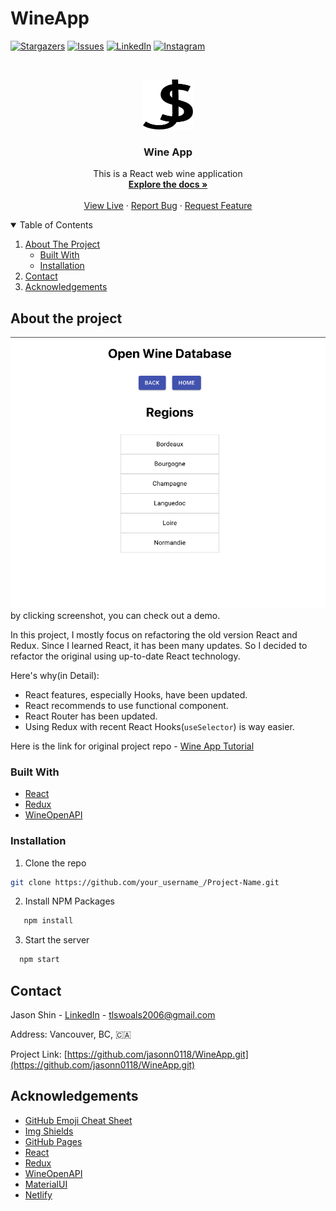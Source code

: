 # WineApp

[![Stargazers][stars-shield]][stars-url]
[![Issues][issues-shield]][issues-url]
[![LinkedIn][linkedin-shield]][linkedin-url]
[![Instagram][instagram-shield]][instagram-url]

<!-- PROJECT LOGO -->
<br />
<p align="center">
  <a href="https://github.com/jasonn0118/WineApp">
    <img src="public/Jason_logo.svg" alt="Logo" width="80" height="80">
  </a>

  <h3 align="center">Wine App</h3>

  <p align="center">
    This is a React web wine application
    <br />
    <a href="https://github.com/jasonn0118/WineApp"><strong>Explore the docs »</strong></a>
    <br />
    <br />
    <a href="https://distracted-lichterman-ed1426.netlify.app">View Live</a>
    ·
    <a href="https://github.com/jasonn0118/WineApp/issues">Report Bug</a>
    ·
    <a href="https://github.com/jasonn0118/WineApp/issues">Request Feature</a>
  </p>
</p>

<!-- TABLE OF CONTENTS -->
<details open="open">
  <summary>Table of Contents</summary>
  <ol>
    <li>
      <a href="#about-the-project">About The Project</a>
      <ul>
        <li><a href="#built-with">Built With</a></li>
        <li><a href="#installation">Installation</li>
      </ul>
    </li>
    <li><a href="#contact">Contact</a></li>
    <li><a href="#acknowledgements">Acknowledgements</a></li>
  </ol>
</details>

<!-- ABOUT THE PROJECT -->

## About the project

<!-- ScreenShot in here -->
[![WineApp Screen Shot][product-screenshot]](https://distracted-lichterman-ed1426.netlify.app/)
by clicking screenshot, you can check out a demo.

In this project, I mostly focus on refactoring the old version React and Redux.
Since I learned React, it has been many updates. So I decided to refactor the original using up-to-date React technology.

Here's why(in Detail):

- React features, especially Hooks, have been updated.
- React recommends to use functional component.
- React Router has been updated.
- Using Redux with recent React Hooks(`useSelector`) is way easier.

Here is the link for original project repo - [Wine App Tutorial](https://github.com/react-bootcamp/react-103)

### Built With

- [React](https://reactjs.org/)
- [Redux](https://redux.js.org/)
- [WineOpenAPI](https://wines-api.herokuapp.com/)

### Installation

1. Clone the repo
  ```sh
  git clone https://github.com/your_username_/Project-Name.git
  ```
2. Install NPM Packages

```sh
   npm install
```

3. Start the server
```sh
  npm start
```


<!-- CONTACT -->
## Contact

Jason Shin - [LinkedIn][linkedin-url] - tlswoals2006@gmail.com

Address: Vancouver, BC, 🇨🇦

Project Link: [https://github.com/jasonn0118/WineApp.git](https://github.com/jasonn0118/WineApp.git)


<!-- ACKNOWLEDGEMENTS -->

## Acknowledgements

- [GitHub Emoji Cheat Sheet](https://www.webpagefx.com/tools/emoji-cheat-sheet)
- [Img Shields](https://shields.io)
- [GitHub Pages](https://pages.github.com)
- [React](https://reactjs.org/)
- [Redux](https://redux.js.org/)
- [WineOpenAPI](https://wines-api.herokuapp.com/)
- [MaterialUI](https://material-ui.com/)
- [Netlify](https://www.netlify.com/)


[stars-shield]: https://img.shields.io/github/stars/jasonn0118/WineApp.svg?style=for-the-badge
[stars-url]: https://github.com/jasonn0118/WineApp/stargazers
[issues-shield]: https://img.shields.io/github/issues/jasonn0118/WineApp.svg?style=for-the-badge
[issues-url]: https://github.com/jasonn0118/portfolio/issues
[linkedin-shield]: https://img.shields.io/badge/-LinkedIn-black.svg?style=for-the-badge&logo=linkedin&colorB=555
[linkedin-url]: https://www.linkedin.com/in/jasonshin0118/
[instagram-shield]: https://img.shields.io/badge/Instagram-E4405F?style=for-the-badge&logo=instagram&logoColor=white
[instagram-url]: https://www.instagram.com/jasonn_dev/
[gmail-shield]: https://img.shields.io/badge/Gmail-D14836?style=for-the-badge&logo=gmail&logoColor=white
[product-screenshot]: public/overview.png